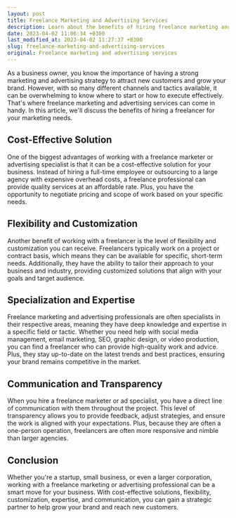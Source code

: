 ```yaml
---
layout: post
title: Freelance Marketing and Advertising Services
description: Learn about the benefits of hiring freelance marketing and advertising services for your business.
date: 2023-04-02 11:06:34 +0300
last_modified_at: 2023-04-02 11:27:37 +0300
slug: freelance-marketing-and-advertising-services
original: Freelance marketing and advertising services
---
```

As a business owner, you know the importance of having a strong marketing and advertising strategy to attract new customers and grow your brand. However, with so many different channels and tactics available, it can be overwhelming to know where to start or how to execute effectively. That's where freelance marketing and advertising services can come in handy. In this article, we'll discuss the benefits of hiring a freelancer for your marketing needs.

## Cost-Effective Solution

One of the biggest advantages of working with a freelance marketer or advertising specialist is that it can be a cost-effective solution for your business. Instead of hiring a full-time employee or outsourcing to a large agency with expensive overhead costs, a freelance professional can provide quality services at an affordable rate. Plus, you have the opportunity to negotiate pricing and scope of work based on your specific needs.

## Flexibility and Customization

Another benefit of working with a freelancer is the level of flexibility and customization you can receive. Freelancers typically work on a project or contract basis, which means they can be available for specific, short-term needs. Additionally, they have the ability to tailor their approach to your business and industry, providing customized solutions that align with your goals and target audience.

## Specialization and Expertise

Freelance marketing and advertising professionals are often specialists in their respective areas, meaning they have deep knowledge and expertise in a specific field or tactic. Whether you need help with social media management, email marketing, SEO, graphic design, or video production, you can find a freelancer who can provide high-quality work and advice. Plus, they stay up-to-date on the latest trends and best practices, ensuring your brand remains competitive in the market.

## Communication and Transparency

When you hire a freelance marketer or ad specialist, you have a direct line of communication with them throughout the project. This level of transparency allows you to provide feedback, adjust strategies, and ensure the work is aligned with your expectations. Plus, because they are often a one-person operation, freelancers are often more responsive and nimble than larger agencies.

## Conclusion

Whether you're a startup, small business, or even a larger corporation, working with a freelance marketing or advertising professional can be a smart move for your business. With cost-effective solutions, flexibility, customization, expertise, and communication, you can gain a strategic partner to help grow your brand and reach new customers.